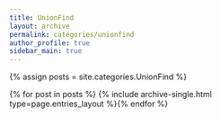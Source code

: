 ```yaml
---
title: UnionFind
layout: archive
permalink: categories/unionfind
author_profile: true
sidebar_main: true
---
```




{% assign posts = site.categories.UnionFind %}

{% for post in posts %} {% include archive-single.html type=page.entries_layout %}{% endfor %}

